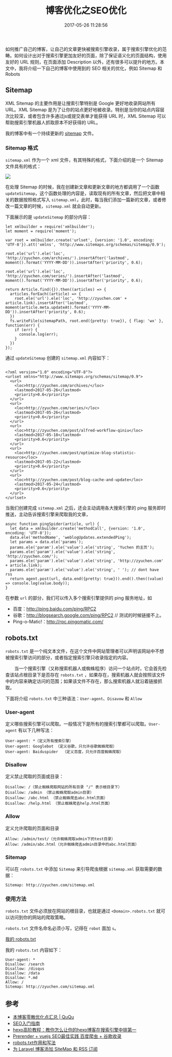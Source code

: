 ﻿---
title: 博客优化之SEO优化
date: 2017-05-26 11:28:56
categories: coding
tags:
  - SEO
  - sitemap.xml
  - robots.txt
---

如何推广自己的博客，让自己的文章更快被搜索引擎收录，属于搜索引擎优化的范畴。如何设计出对于搜索引擎更加友好的页面，除了保证语义化的页面结构，使用友好的 URL 规则，在页面添加 Description 以外，还有很多可以提升的地方。本文中，我将介绍一下自己的博客中使用到的 SEO 相关的优化，例如 Sitemap 和 Robots

<!--more-->

## Sitemap

XML Sitemap 的主要作用是让搜索引擎特别是 Google 更好地收录网站所有 URL。XML Sitemap 是为了让你的站点更好地被收录。特别是当你的站点内容层次比较深，或者包含许多通过js或提交表单才能获得 URL 时，XML Sitemap 可以帮助搜索引擎机器人抓取原本不好获得的 URL。

我的博客中有一个持续更新的 [sitemap](/sitemap.xml) 文件。

### Sitemap 格式

`sitemap.xml` 作为一个 xml 文件，有其特殊的格式，下面介绍的是一个 Sitemap 文件具有的格式：

![](http://ojt6zsxg2.bkt.clouddn.com/f51e1c4b6996b84110992f77bf8b6cdf.png)

在处理 Sitemap 的时候，我在创建新文章和更新文章的地方都调用了一个函数 `updateSitemap`，这个函数处理的内容是，读取现有的所有文章，然后把文章中相关的数据按照格式写入 `sitemap.xml`，此时，每当我们添加一篇新的文章，或者修改一篇文章的时候，`sitemap.xml` 就会自动更新。

下面展示的是 `updateSitemap` 的部分内容：

```
let xmlbuilder = require('xmlbuilder');
let moment = require('moment');

var root = xmlbuilder.create('urlset', {version: '1.0', encoding: 'UTF-8'}).att('xmlns', 'http://www.sitemaps.org/schemas/sitemap/0.9');

root.ele('url').ele('loc', 'http://zyuchen.com/archives/').insertAfter('lastmod', moment().format('YYYY-MM-DD')).insertAfter('priority', 0.6);

root.ele('url').ele('loc', 'http://zyuchen.com/series/').insertAfter('lastmod', moment().format('YYYY-MM-DD')).insertAfter('priority', 0.6);

return Article.find({}).then((articles) => {
  articles.forEach((article) => {
    root.ele('url').ele('loc', 'http://zyuchen.com' + article.link).insertAfter('lastmod', moment(article.meta.updateAt).format('YYYY-MM-DD')).insertAfter('priority', 0.6);
  })
  fs.writeFile(sitemapPath, root.end({pretty: true}), { flag: 'wx' }, function(err) {
    if (err) {
      console.log(err);
    }
  })
});
```

通过 `updateSitemap` 创建的 `sitemap.xml` 内容如下：

```

<?xml version="1.0" encoding="UTF-8"?>
<urlset xmlns="http://www.sitemaps.org/schemas/sitemap/0.9">
  <url>
    <loc>http://zyuchen.com/archives/</loc>
    <lastmod>2017-05-26</lastmod>
    <priority>0.6</priority>
  </url>
  <url>
    <loc>http://zyuchen.com/series/</loc>
    <lastmod>2017-05-26</lastmod>
    <priority>0.6</priority>
  </url>
  <url>
    <loc>http://zyuchen.com/post/alfred-workflow-qiniu</loc>
    <lastmod>2017-05-18</lastmod>
    <priority>0.6</priority>
  </url>
  <url>
    <loc>http://zyuchen.com/post/optimize-blog-statistic-resource</loc>
    <lastmod>2017-05-22</lastmod>
    <priority>0.6</priority>
  </url>
  <url>
    <loc>http://zyuchen.com/post/blog-cache-and-update</loc>
    <lastmod>2017-05-24</lastmod>
    <priority>0.6</priority>
  </url>
</urlset>
```

当我们创建完成 `sitemap.xml` 之后，还会主动调用各大搜索引擎的 ping 服务即时推送，主动告诉搜索引擎来爬取我的文章，

```
async function pingSpider(article, url) {
  let data = xmlbuilder.create('methodCall', {version: '1.0', encoding: 'UTF-8'});
  data.ele('methodName', 'weblogUpdates.extendedPing');
  let params = data.ele('params');
  params.ele('param').ele('value').ele('string', 'Yuchen 的主页');
  params.ele('param').ele('value').ele('string', 'http://zyuchen.com/');
  params.ele('param').ele('value').ele('string', 'http://zyuchen.com' + article.link);
  params.ele('param').ele('value').ele('string', ' '); // dont have rss
  return agent.post(url, data.end({pretty: true})).end().then((value) => console.log(value.body));
}
```

在参数 `url` 的部分，我们可以传入多个搜索引擎提供的 ping 服务地址，如

* 百度：http://ping.baidu.com/ping/RPC2
* 谷歌：http://blogsearch.google.com/ping/RPC2  // 测试的时候链接不上。
* Ping-o-Matic!：http://rpc.pingomatic.com/

## robots.txt

`robots.txt` 是一个纯文本文件，在这个文件中网站管理者可以声明该网站中不想被搜索引擎访问的部分，或者指定搜索引擎只收录指定的内容。

　　当一个搜索引擎（又称搜索机器人或蜘蛛程序）访问一个站点时，它会首先检查该站点根目录下是否存在 `robots.txt` ，如果存在，搜索机器人就会按照该文件中的内容来确定访问的范围；如果该文件不存在，那么搜索机器人就沿着链接抓取。

下面将介绍 `robots.txt` 中三种语法：`User-agent`、`Disavow` 和 `Allow`

### User-agent

定义哪些搜索引擎可以爬取。一般情况下是所有的搜索引擎都可以爬取。`User-agent` 有以下几种写法：

```
User-agent: *（定义所有搜索引擎）
User-agent: Googlebot （定义谷歌，只允许谷歌蜘蛛爬取）
User-agent: Baiduspider  （定义百度，只允许百度蜘蛛爬取）
```

### Disallow

定义禁止爬取的页面或目录：

```
Disallow: /（禁止蜘蛛爬取网站的所有目录 "/" 表示根目录下）
Disallow: /admin （禁止蜘蛛爬取admin目录）
Disallow: /abc.html （禁止蜘蛛爬去abc.html页面）
Disallow: /help.html （禁止蜘蛛爬去help.html页面）
```

### Allow

定义允许爬取的页面和目录

```
Allow: /admin/test/（允许蜘蛛爬取admin下的test目录）
Allow: /admin/abc.html（允许蜘蛛爬去admin目录中的abc.html页面）
```

### Sitemap

可以在 `robots.txt` 中添加 `Sitemap` 来引导爬虫根据 `sitemap.xml` 获取需要的数据：

```
Sitemap: http://zyuchen.com/sitemap.xml
```

### 使用方法

`robots.txt` 文件必须放在网站的根目录，也就是通过 `<Domain>.robots.txt` 就可以访问到你的网站的爬取策略。

`robots.txt` 文件名命名必须小写，记得在 `robot` 面加 `s`。

[我的 robots.txt](http://zyuchen.com/robots.txt)

我的 `robots.txt` 内容如下：

```
User-agent: *
Disallow: /search
Disallow: /disqus
Disallow: /data
Disallow: *.md
Allow: /
Sitemap: http://zyuchen.com/sitemap.xml
```

## 参考

* [本博客零散优化点汇总 | QuQu](https://imququ.com/post/summary-of-my-blog-optimization.html)
* [SEO入门指南](https://sdk.cn/news/4807)
* [hexo高阶教程：教你怎么让你的hexo博客在搜索引擎中排第一](https://juejin.im/post/590b451a0ce46300588c43a0)
* [Prerender + vuejs SEO最佳实践 百度爬虫 + 谷歌收录](http://www.deboy.cn/prerender-vuejs1-X-SEO-best-practice.html)
* [robots.txt作用和写法](http://www.admin10000.com/document/189.html)
* [为 Laravel 博客添加 SiteMap 和 RSS 订阅](https://lufficc.com/blog/add-site-map-and-rss-for-your-laravel-blog)









